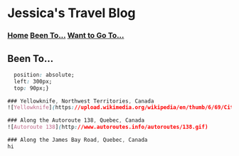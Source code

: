 # Jessica's Travel Blog

### [Home](./home.md)    [Been To...](./beenTo.md)    [Want to Go To...](./wantToGoTo.md)

## Been To...

```css
  position: absolute;
  left: 300px;
  top: 90px;}

### Yellowknife, Northwest Territories, Canada
![Yellowknife](https://upload.wikimedia.org/wikipedia/en/thumb/6/69/City_of_Yellowknife_CoA.svg/1024px-City_of_Yellowknife_CoA.svg.png)

### Along the Autoroute 138, Quebec, Canada
![Autoroute 138](http://www.autoroutes.info/autoroutes/138.gif)

### Along the James Bay Road, Quebec, Canada
hi
